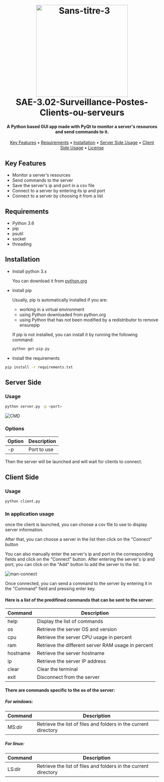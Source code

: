 <h1 align = "center">
    <br>
    <img src="https://i.ibb.co/dWvj19V/Sans-titre-3.png" alt="Sans-titre-3" border="0" width="300">
    <br>
    SAE-3.02-Surveillance-Postes-Clients-ou-serveurs
    <br>
</h1>

<h4 align="center">A Python based GUI app made with PyQt to monitor a server's resources and send commands to it.</h4>

<p align="center">
  <a href="#key-features">Key Features</a> •
  <a href="#Requirements">Requirements</a> •
  <a href="#Installation">Installation</a> •
  <a href="#Server Side">Server Side Usage</a> •
  <a href="#Client Side">Client Side Usage</a> •
  <a href="#license">License</a>
</p>

## Key Features

* Monitor a server's resources
* Send commands to the server
* Save the server's ip and port in a csv file
* Connect to a server by entering its ip and port
* Connect to a server by choosing it from a list

## Requirements
- Python 3.6
- pip
- psutil
- socket
- threading

## Installation
- Install python 3.x

    You can download it from [python.org](https://www.python.org/downloads/)

- Install pip

    Usually, pip is automatically installed if you are:

    - working in a virtual environment
    - using Python downloaded from python.org
    - using Python that has not been modified by a redistributor to remove ensurepip

    If pip is not installed, you can install it by running the following command:

    ```bash
    python get-pip.py
    ```

- Install the requirements
```bash
pip install -r requirements.txt
```

## Server Side

### Usage
```bash
python server.py -p <port>
```
<img margin-left=auto margin-right=auto src="https://i.ibb.co/NYvBhcP/CMD.gif" alt="CMD" border="0">

### Options

| Option | Description |
| ------ | ----------- |
| -p     | Port to use |

Then the server will be launched and will wait for clients to connect.

## Client Side

### Usage
```bash
python client.py
```

### In application usage

once the client is launched, you can choose a csv file to use to display server information.

After that, you can choose a server in  the list then click on the "Connect" button

You can also manually enter the server's ip and port in the corresponding fields and click on the "Connect" button.
After entering the server's ip and port, you can click on the "Add" button to add the server to the list.

<img src="https://i.ibb.co/L6jkGdj/man-connect.gif" alt="man-connect" border="0">

Once connected, you can send a command to the server by entering it in the "Command" field and pressing enter key.

#### Here is a list of the  predifined commands that can be sent to the server:

| Command | Description |
| ------- | ----------- |
| help    | Display the list of commands |
| os      | Retrieve the server OS and version |
| cpu     | Retrieve the server CPU usage in percent |
| ram     | Retrieve the different server RAM usage in percent |
| hostname| Retrieve the server hostname |
| ip      | Retrieve the server IP address |
| clear   | Clear the terminal |
| exit    | Disconnect from the server |

#### There are commands specific to the os of the server:

##### For windows:

| Command | Description |
| ------- | ----------- |
| MS:dir  | Retrieve the list of files and folders in the current directory |

##### For linux:

| Command | Description |
| ------- | ----------- |
| LS:dir  | Retrieve the list of files and folders in the current directory |

